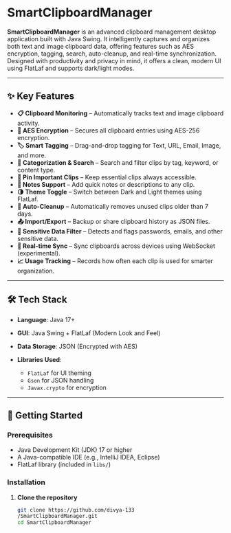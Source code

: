 # SmartClipboardManager

**SmartClipboardManager** is an advanced clipboard management desktop application built with Java Swing. It intelligently captures and organizes both text and image clipboard data, offering features such as AES encryption, tagging, search, auto-cleanup, and real-time synchronization. Designed with productivity and privacy in mind, it offers a clean, modern UI using FlatLaf and supports dark/light modes.

---

## ✨ Key Features

* **📋 Clipboard Monitoring** – Automatically tracks text and image clipboard activity.
* **🔐 AES Encryption** – Secures all clipboard entries using AES-256 encryption.
* **🏷️ Smart Tagging** – Drag-and-drop tagging for Text, URL, Email, Image, and more.
* **🧠 Categorization & Search** – Search and filter clips by tag, keyword, or content type.
* **📌 Pin Important Clips** – Keep essential clips always accessible.
* **📝 Notes Support** – Add quick notes or descriptions to any clip.
* **🌗 Theme Toggle** – Switch between Dark and Light themes using FlatLaf.
* **🧹 Auto-Cleanup** – Automatically removes unused clips older than 7 days.
* **📤 Import/Export** – Backup or share clipboard history as JSON files.
* **🚫 Sensitive Data Filter** – Detects and flags passwords, emails, and other sensitive data.
* **🔄 Real-time Sync** – Sync clipboards across devices using WebSocket (experimental).
* **📈 Usage Tracking** – Records how often each clip is used for smarter organization.

---

## 🛠 Tech Stack

* **Language**: Java 17+
* **GUI**: Java Swing + FlatLaf (Modern Look and Feel)
* **Data Storage**: JSON (Encrypted with AES)
* **Libraries Used**:

  * `FlatLaf` for UI theming
  * `Gson` for JSON handling
  * `Javax.crypto` for encryption

---

## 🚀 Getting Started

### Prerequisites

* Java Development Kit (JDK) 17 or higher
* A Java-compatible IDE (e.g., IntelliJ IDEA, Eclipse)
* FlatLaf library (included in `libs/`)

### Installation

1. **Clone the repository**

   ```bash
   git clone https://github.com/divya-133
   /SmartClipboardManager.git
   cd SmartClipboardManager  
   ```
